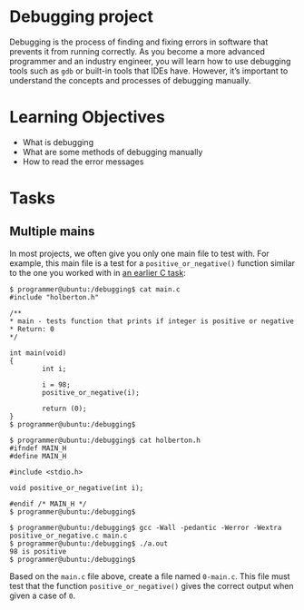 # Debugging project

Debugging is the process of finding and fixing errors in software that prevents it from running correctly. As you become a more advanced programmer and an industry engineer, you will learn how to use debugging tools such as `gdb` or built-in tools that IDEs have. However, it’s important to understand the concepts and processes of debugging manually.

# Learning Objectives

* What is debugging
* What are some methods of debugging manually
* How to read the error messages

# Tasks

## Multiple mains

In most projects, we often give you only one main file to test with. For example, this main file is a test for a `positive_or_negative()` function similar to the one you worked with in [an earlier C task](https://github.com/JohnKamaujk/alx-low_level_programming/blob/main/0x01-variables_if_else_while/0-positive_or_negative.c):

```
$ programmer@ubuntu:/debugging$ cat main.c
#include "holberton.h"

/**
* main - tests function that prints if integer is positive or negative
* Return: 0
*/

int main(void)
{
        int i;

        i = 98;
        positive_or_negative(i);

        return (0);
}
$ programmer@ubuntu:/debugging$
```

```
$ programmer@ubuntu:/debugging$ cat holberton.h
#ifndef MAIN_H
#define MAIN_H

#include <stdio.h>

void positive_or_negative(int i);

#endif /* MAIN_H */
$ programmer@ubuntu:/debugging$ 
```

```
$ programmer@ubuntu:/debugging$ gcc -Wall -pedantic -Werror -Wextra positive_or_negative.c main.c
$ programmer@ubuntu:/debugging$ ./a.out
98 is positive
$ programmer@ubuntu:/debugging$
```

Based on the `main.c` file above, create a file named `0-main.c`. This file must test that the function `positive_or_negative()` gives the correct output when given a case of `0`.

